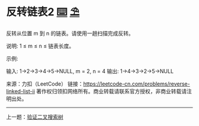 # 反转链表2 [⌨️](https://github.com/tolerance-go/keep-learning/blob/master/src/数据结构和算法/链表/index.code.ts) [⛱️](https://github.com/tolerance-go/keep-learning/blob/master/src/数据结构和算法/链表/index.test.ts)

反转从位置 m 到 n 的链表。请使用一趟扫描完成反转。

说明:
1 ≤ m ≤ n ≤ 链表长度。

示例:

输入: 1->2->3->4->5->NULL, m = 2, n = 4
输出: 1->4->3->2->5->NULL

来源：力扣（LeetCode）
链接：https://leetcode-cn.com/problems/reverse-linked-list-ii
著作权归领扣网络所有。商业转载请联系官方授权，非商业转载请注明出处。

---

上一题：[验证二叉搜索树](https://github.com/tolerance-go/keep-learning/blob/master/output/数据结构和算法/树/验证二叉搜索树.md)